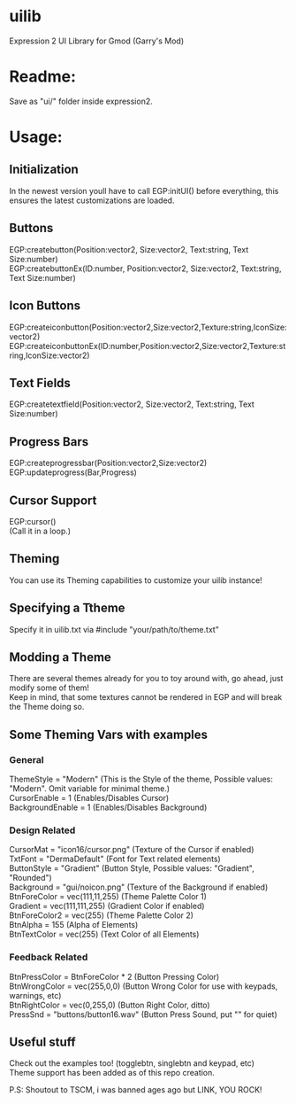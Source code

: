 # uilib
Expression 2 UI Library for Gmod (Garry's Mod)

# Readme:
Save as "ui/" folder inside expression2.
  
  
# Usage:
## Initialization
In the newest version youll have to call EGP:initUI() before everything, this ensures the latest customizations are loaded.  
## Buttons  
EGP:createbutton(Position:vector2, Size:vector2, Text:string, Text Size:number)  
EGP:createbuttonEx(ID:number, Position:vector2, Size:vector2, Text:string, Text Size:number)  
## Icon Buttons  
EGP:createiconbutton(Position:vector2,Size:vector2,Texture:string,IconSize:vector2)  
EGP:createiconbuttonEx(ID:number,Position:vector2,Size:vector2,Texture:string,IconSize:vector2)  
## Text Fields  
EGP:createtextfield(Position:vector2, Size:vector2, Text:string, Text Size:number)  
## Progress Bars  
EGP:createprogressbar(Position:vector2,Size:vector2)  
EGP:updateprogress(Bar,Progress)  
## Cursor Support  
EGP:cursor()  
(Call it in a loop.)  
  
  
## Theming  
You can use its Theming capabilities to customize your uilib instance!  
## Specifying a Ttheme  
Specify it in uilib.txt via #include "your/path/to/theme.txt"  
## Modding a Theme
There are several themes already for you to toy around with, go ahead, just modify some of them!  
Keep in mind, that some textures cannot be rendered in EGP and will break the Theme doing so.  

## Some Theming Vars with examples
### General
ThemeStyle = "Modern" (This is the Style of the theme, Possible values: "Modern". Omit variable for minimal theme.)  
CursorEnable = 1 (Enables/Disables Cursor)  
BackgroundEnable = 1 (Enables/Disables Background)  
### Design Related
CursorMat = "icon16/cursor.png" (Texture of the Cursor if enabled)  
TxtFont = "DermaDefault" (Font for Text related elements)  
ButtonStyle = "Gradient" (Button Style, Possible values: "Gradient", "Rounded")  
Background = "gui/noicon.png" (Texture of the Background if enabled)  
BtnForeColor = vec(111,11,255) (Theme Palette Color 1)  
Gradient = vec(111,111,255) (Gradient Color if enabled)  
BtnForeColor2 = vec(255) (Theme Palette Color 2)  
BtnAlpha = 155 (Alpha of Elements)  
BtnTextColor = vec(255) (Text Color of all Elements)  
### Feedback Related
BtnPressColor = BtnForeColor * 2 (Button Pressing Color)  
BtnWrongColor = vec(255,0,0) (Button Wrong Color for use with keypads, warnings, etc)  
BtnRightColor = vec(0,255,0) (Button Right Color, ditto)  
PressSnd = "buttons/button16.wav" (Button Press Sound, put "" for quiet)  
  
  
## Useful stuff
Check out the examples too! (togglebtn, singlebtn and keypad, etc)  
Theme support has been added as of this repo creation.  
  
P.S: Shoutout to TSCM, i was banned ages ago but LINK, YOU ROCK!  
